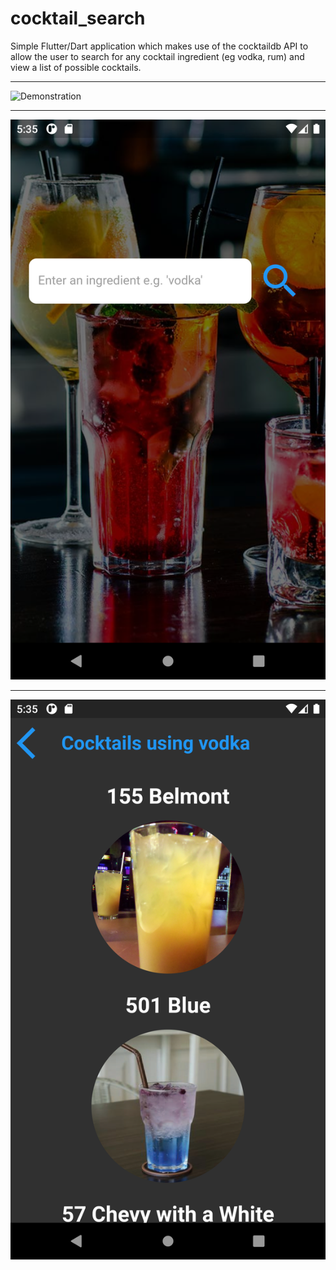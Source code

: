 # cocktail_search
Simple Flutter/Dart application which makes use of the cocktaildb API to allow the user to search for any cocktail ingredient (eg vodka, rum) and view a list of possible cocktails.
***
![Demonstration](https://user-images.githubusercontent.com/47800618/131006322-1dea96ed-23c5-4d29-9eea-eed24f8fd38a.gif "Demonstration")
***
![Application homepage screenshot](flutter_02.png "Homepage")
***
![Application cocktail results screenshot](flutter_01.png "Cocktail page")
